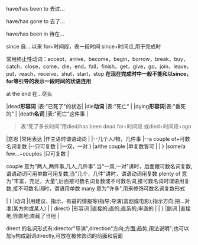 have/has been to 去过...

have/has gone to 去了...

have/has been in 待在...



since 自....以来
for+时间段，表一段时间
since+时间点,用于完成时



常用终止性动词：accept，arrive，become，begin，borrow，break，buy，catch，close，come，die，end，fall，finish，get，give，go，join，leave，put，reach，receive，shut，start，stop
**在现在完成时中一般不能和以since，for等引导的表示一段时间的状语连用**
 
 
 
 at the end 在...尽头
 
 
 
 |dead**形容词** |表:"已死了"的状态|
 |die**动词**    |表:"死亡"       |
 |dying**形容词**|表:"垂死的"     |
 |death**名词**  |表:"死亡"这件事  |
 >表“死了多长时间”用died/has been dead for+时间段
 >或died+时间段+ago
 
 
 
|意思				|常用表达					|作主语时谓语动词	    |
|--几个人/物，几件事  |--a couple of+可数名词复数	|--只可复数			|
|一双，一对	}		|a/the couple				|单复数皆可			|
|			}		|some/a few...+couples      |只可复数            |
 
 
 
couple 意为"两人,两件事,几人,几件事".当"一双,一对"讲时，后面跟可数名词复数,谓语动词可用单数可用复数,当"几个，几件"讲时，谓语动词用复数
plenty of 意为"丰富，充足，大量",后面接可数名词复数或不可数名词,接可数名词时谓语用复数,接不可数名词时，谓语用单数
many 意为"许多",用来修饰可数名词复数形式
 
 
 
 |		 }	    |动词   |(用建议、指示、有益的情报等)指导;导演(喜剧或电影);指示方向;把...对准(某方向或某人)	    |
 | direct}      |形容词 |直接的;直的;直系的;率直的                                             			|
 |	     }      |副词   |直接地;径直地;直截了当地		                                                 	|
 
 direct 的名词形式有:director"导演",direction"方向;方面;趋势;用法说明";也可以加ly构成副词directly,可放在被修饰词的前面和后面
 
 
 
 
 
 
 
 
 
 

 